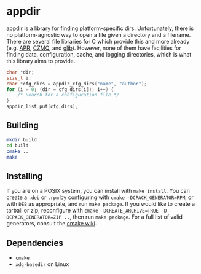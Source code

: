 # appdir

appdir is a library for finding platform-specific dirs. Unfortunately, there
is no platform-agnostic way to open a file given a directory and a filename.
There are several file libraries for C which provide this and more already
(e.g. [APR](https://apr.apache.org/docs/apr/trunk/group__apr__file__io.html),
[CZMQ](http://czmq.zeromq.org/czmq4-0:zfile),
and [glib](https://developer.gnome.org/glib/stable/glib-File-Utilities.html)).
However, none of them have facilities for finding data, configuration,
cache, and logging directories, which is what this library aims to provide.

```c
char *dir;
size_t i;
char *cfg_dirs = appdir_cfg_dirs("name", "author");
for (i = 0; (dir = cfg_dirs[i]); i++) {
	/* Search for a configuration file */
}
appdir_list_put(cfg_dirs);
```

## Building

```bash
mkdir build
cd build
cmake ..
make
```

## Installing

If you are on a POSIX system, you can install with `make install`. You can
create a `.deb` or `.rpm` by configuring with `cmake -DCPACK_GENERATOR=RPM`, or
with `DEB` as appropriate, and run `make package`. If you would like to create a
tarball or zip, reconfigure with
`cmake -DCREATE_ARCHIVE=TRUE -D -DCPACK_GENERATOR=ZIP ..`, then run
`make package`. For a full list of valid generators, consult the
[cmake wiki](https://cmake.org/Wiki/CMake:CPackPackageGenerators#Bundle_.28OSX_only.29).

## Dependencies

* `cmake`
* `xdg-basedir` on Linux
